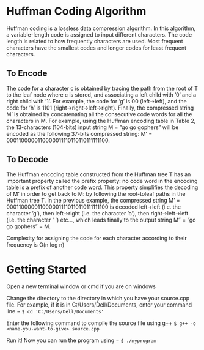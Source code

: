 # Huffman Coding Algorithm
Huffman coding is a lossless data compression algorithm. In this algorithm, a variable-length code is assigned to input different characters. The code length is related to how frequently characters are used. Most frequent characters have the smallest codes and longer codes for least frequent characters.

## To Encode
The code for a character c is obtained by tracing the path from the root of T to the leaf node where c is stored, and associating a left child with ’0’ and a right child with ’1’. For example, the code for ’g’ is 00 (left→left), and the code for ’h’ is 1101 (right→right→left→right). Finally, the compressed string M’ is obtained by concatenating all the consecutive code words for all the characters in M. For example, using the Huffman encoding table in Table 2, the 13-characters (104-bits) input string M = ”go go gophers” will be encoded as the following 37-bits compressed string: M’ = 0001100000110000011110110110111111100.

## To Decode
The Huffman encoding table constructed from the Huffman tree T has an important property called the prefix property: no code word in the encoding table is a prefix of another code word. This property simplifies the decoding of M’ in order to get back to M: by following the root-toleaf paths in the Huffman tree T. In the previous example, the compressed string M’ = 0001100000110000011110110110111111100 is decoded left→left (i.e. the character ’g’), then left→right (i.e. the character ’o’), then right→left→left (i.e. the character ’ ’) etc..., which leads finally to the output string M” = ”go go gophers” = M.

Complexity for assigning the code for each character according to their frequency is O(n log n)

# Getting Started
Open a new terminal window or cmd if you are on windows

Change the directory to the directory in which you have your source.cpp file. For example, if it is in C:/Users/Dell/Documents, enter your command line − `$ cd 'C:/Users/Dell/Documents'`

Enter the following command to compile the source file using g++ `$ g++ -o <name-you-want-to-give> source.cpp`

Run it! Now you can run the program using − `$ ./myprogram`
